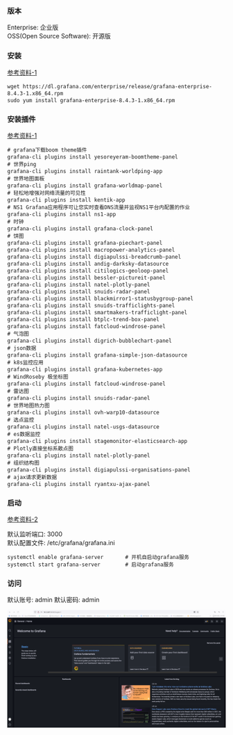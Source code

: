 ### 版本
Enterprise: 企业版  
OSS(Open Source Software): 开源版

### 安装
[参考资料-1](https://grafana.com/grafana/download) 
```shell
wget https://dl.grafana.com/enterprise/release/grafana-enterprise-8.4.3-1.x86_64.rpm
sudo yum install grafana-enterprise-8.4.3-1.x86_64.rpm
```

### 安装插件
[参考资料-1](https://cloud.tencent.com/developer/article/1682394)
```shell
# grafana下载boom theme插件
grafana-cli plugins install yesoreyeram-boomtheme-panel
# 世界ping
grafana-cli plugins install raintank-worldping-app
# 世界地图面板
grafana-cli plugins install grafana-worldmap-panel
# 轻松地增强对网络流量的可见性
grafana-cli plugins install kentik-app
# NS1 Grafana应用程序可让您实时查看DNS流量并监视NS1平台内配置的作业
grafana-cli plugins install ns1-app
# 时钟
grafana-cli plugins install grafana-clock-panel
# 饼图
grafana-cli plugins install grafana-piechart-panel
grafana-cli plugins install macropower-analytics-panel
grafana-cli plugins install digiapulssi-breadcrumb-panel
grafana-cli plugins install andig-darksky-datasource
grafana-cli plugins install citilogics-geoloop-panel
grafana-cli plugins install bessler-pictureit-panel
grafana-cli plugins install natel-plotly-panel
grafana-cli plugins install snuids-radar-panel
grafana-cli plugins install blackmirror1-statusbygroup-panel
grafana-cli plugins install snuids-trafficlights-panel
grafana-cli plugins install smartmakers-trafficlight-panel
grafana-cli plugins install btplc-trend-box-panel
grafana-cli plugins install fatcloud-windrose-panel
# 气泡图
grafana-cli plugins install digrich-bubblechart-panel
# json数据
grafana-cli plugins install grafana-simple-json-datasource
# k8s监控应用
grafana-cli plugins install grafana-kubernetes-app
# WindRoseby 极坐标图
grafana-cli plugins install fatcloud-windrose-panel
# 雷达图
grafana-cli plugins install snuids-radar-panel
# 世界地图热力图
grafana-cli plugins install ovh-warp10-datasource
# 选点监控
grafana-cli plugins install natel-usgs-datasource
# es数据监控
grafana-cli plugins install stagemonitor-elasticsearch-app
# Plotly直接坐标系散点图
grafana-cli plugins install natel-plotly-panel
# 组织结构图
grafana-cli plugins install digiapulssi-organisations-panel
# ajax请求更新数据
grafana-cli plugins install ryantxu-ajax-panel
```

### 启动
[参考资料-2](https://www.cnblogs.com/xiao987334176/p/11944558.html)  

默认监听端口: 3000  
默认配置文件: /etc/grafana/grafana.ini

```shell
systemctl enable grafana-server       # 开机自启动grafana服务
systemctl start grafana-server        # 启动grafana服务
```


### 访问

默认账号: admin
默认密码: admin

![img.png](install.png)